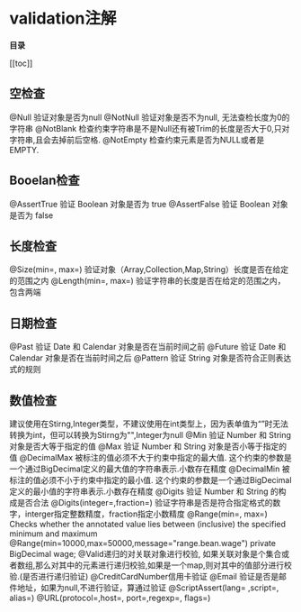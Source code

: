 # validation注解

**目录**

[[toc]]

## 空检查

@Null  验证对象是否为null 
@NotNull  验证对象是否不为null, 无法查检长度为0的字符串 
@NotBlank  检查约束字符串是不是Null还有被Trim的长度是否大于0,只对字符串,且会去掉前后空格. 
@NotEmpty  检查约束元素是否为NULL或者是EMPTY. 

## Booelan检查

@AssertTrue  验证 Boolean 对象是否为 true 
@AssertFalse  验证 Boolean 对象是否为 false 

## 长度检查

@Size(min=, max=) 验证对象（Array,Collection,Map,String）长度是否在给定的范围之内
@Length(min=, max=)
验证字符串的长度是否在给定的范围之内，包含两端

## 日期检查

@Past  验证 Date 和 Calendar 对象是否在当前时间之前 
@Future  验证 Date 和 Calendar 对象是否在当前时间之后 
@Pattern  验证 String 对象是否符合正则表达式的规则 

## 数值检查

建议使用在Stirng,Integer类型，不建议使用在int类型上，因为表单值为“”时无法转换为int，但可以转换为Stirng为"",Integer为null
@Min  验证 Number 和 String 对象是否大等于指定的值
@Max  验证 Number 和 String 对象是否小等于指定的值
@DecimalMax  被标注的值必须不大于约束中指定的最大值. 这个约束的参数是一个通过BigDecimal定义的最大值的字符串表示.小数存在精度
@DecimalMin  被标注的值必须不小于约束中指定的最小值. 这个约束的参数是一个通过BigDecimal定义的最小值的字符串表示.小数存在精度
@Digits  验证 Number 和 String 的构成是否合法
@Digits(integer=,fraction=) 验证字符串是否是符合指定格式的数字，interger指定整数精度，fraction指定小数精度
@Range(min=, max=) Checks whether the annotated value lies between (inclusive) the specified minimum and maximum
@Range(min=10000,max=50000,message="range.bean.wage")
private BigDecimal wage;
@Valid递归的对关联对象进行校验, 如果关联对象是个集合或者数组,那么对其中的元素进行递归校验,如果是一个map,则对其中的值部分进行校验.(是否进行递归验证)
@CreditCardNumber信用卡验证
@Email  验证是否是邮件地址，如果为null,不进行验证，算通过验证
@ScriptAssert(lang= ,script=, alias=)
@URL(protocol=,host=, port=,regexp=, flags=)